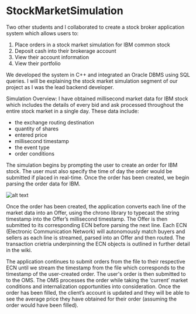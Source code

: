 
# StockMarketSimulation

Two other students and I collaborated to create a stock broker application system which allows users to:
1.	Place orders in a stock market simulation for IBM common stock
2.	Deposit cash into their brokerage account
3.	View their account information
4.	View their portfolio 

We developed the system in C++ and integrated an Oracle DBMS using SQL queries. I will be explaining the stock market simulation segment of our project as I was the lead backend developer.

Simulation Overview:
I have obtained millisecond market data for IBM stock which includes the details of every bid and ask processed throughout the entire stock market in a single day. These data include:
-	the exchange routing destination
-	quantity of shares
-	entered price 
-	millisecond timestamp
-	the event type 
- order conditions

The simulation begins by prompting the user to create an order for IBM stock. The user must also specify the time of day the order would be submitted if placed in real-time. Once the order has been created, we begin parsing the order data for IBM.

![alt text](https://docs.google.com/drawings/d/e/2PACX-1vQTaNjMCIwPmrbIIGwH_kmUlrmQqLylqtAq5kNwHtymSt7tT4VlvITI-i1gKxapFN3RwxX07yPwXGQy/pub?w=480&h=360)

Once the order has been created, the application converts each line of the market data into an Offer, using the chrono library to typecast the string timestamp into the Offer’s millisecond timestamp. The Offer is then submitted to its corresponding ECN before parsing the next line. Each ECN (Electronic Communication Network) will autonomously match buyers and sellers as each line is streamed, parsed into an Offer and then routed. The transaction crietria underpinning the ECN objects is outlined in further detail in the wiki.

The application continues to submit orders from the file to their respective ECN until we stream the timestamp from the file which corresponds to the timestamp of the user-created order. The user's order is then submitted to to the OMS. The OMS processes the order while taking the ‘current’ market conditions and internalization opportunities into consideration. Once the order has been filled, the client’s account is updated and they will be able to see the average price they have obtained for their order (assuming the order would have been filled).



